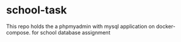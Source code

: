 # school-task
This repo holds the a phpmyadmin with mysql application on docker-compose. for school database assignment
